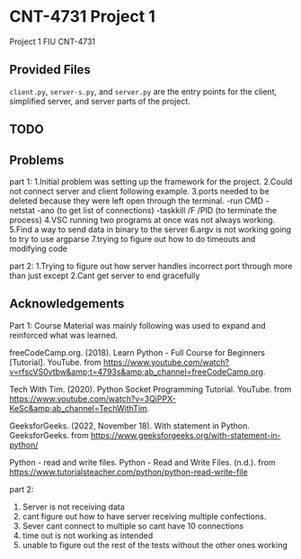 # CNT-4731 Project 1

Project 1 FIU CNT-4731
## Provided Files

`client.py`, `server-s.py`, and  `server.py` are the entry points for the client, simplified server, and server parts of the project.

## TODO


## Problems
part 1:
1.Initial problem was setting up the framework for the project.
2.Could not connect server and client following example.
3.ports needed to be deleted because they were left open through the terminal.
-run CMD
-netstat -ano (to get list of connections)
-taskkill /F /PID <PID> (to terminate the process)
4.VSC running two programs at once was not always working.
5.Find a way to send data in binary to the server
6.argv is not working going to try to use argparse
7.trying to figure out how to do timeouts and modifying code 

part 2:
1.Trying to figure out how server handles incorrect port through more than just except
2.Cant get server to end gracefully 
## Acknowledgements 

Part 1:
Course Material was mainly following was used to expand and reinforced what was learned.

freeCodeCamp.org. (2018). Learn Python - Full Course for Beginners [Tutorial]. YouTube. from https://www.youtube.com/watch?v=rfscVS0vtbw&amp;t=4793s&amp;ab_channel=freeCodeCamp.org.

Tech With Tim. (2020). Python Socket Programming Tutorial. YouTube. from https://www.youtube.com/watch?v=3QiPPX-KeSc&amp;ab_channel=TechWithTim.

GeeksforGeeks. (2022, November 18). With statement in Python. GeeksforGeeks. from https://www.geeksforgeeks.org/with-statement-in-python/

Python - read and write files. Python - Read and Write Files. (n.d.). from https://www.tutorialsteacher.com/python/python-read-write-file 

part 2:
1. Server is not receiving data 
2. cant figure out how to have server receiving multiple confections. 
3. Sever cant connect to multiple so cant have 10 connections
4. time out is not working as intended
5. unable to figure out the rest of the tests without the other ones working
